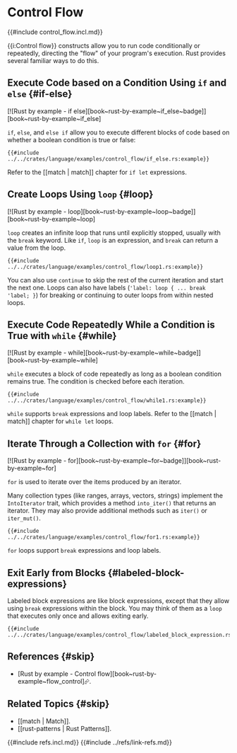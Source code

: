 # Control Flow

{{#include control_flow.incl.md}}

{{i:Control flow}} constructs allow you to run code conditionally or repeatedly, directing the "flow" of your program's execution. Rust provides several familiar ways to do this.

## Execute Code based on a Condition Using `if` and `else` {#if-else}

[![Rust by example - if else][book~rust-by-example~if_else~badge]][book~rust-by-example~if_else]

`if`, `else`, and `else if` allow you to execute different blocks of code based on whether a boolean condition is true or false:

```rust,editable
{{#include ../../crates/language/examples/control_flow/if_else.rs:example}}
```

Refer to the [[match | match]] chapter for `if let` expressions.

## Create Loops Using `loop` {#loop}

[![Rust by example - loop][book~rust-by-example~loop~badge]][book~rust-by-example~loop]

`loop` creates an infinite loop that runs until explicitly stopped, usually with the `break` keyword.
Like `if`, `loop` is an expression, and `break` can return a value from the loop.

```rust,editable
{{#include ../../crates/language/examples/control_flow/loop1.rs:example}}
```

You can also use `continue` to skip the rest of the current iteration and start the next one. Loops can also have labels (`'label: loop { ... break 'label; }`) for breaking or continuing to outer loops from within nested loops.

## Execute Code Repeatedly While a Condition is True with `while` {#while}

[![Rust by example - while][book~rust-by-example~while~badge]][book~rust-by-example~while]

`while` executes a block of code repeatedly as long as a boolean condition remains true.
The condition is checked before each iteration.

```rust,editable
{{#include ../../crates/language/examples/control_flow/while1.rs:example}}
```

`while` supports `break` expressions and loop labels. Refer to the [[match | match]] chapter for `while let` loops.

## Iterate Through a Collection with `for` {#for}

[![Rust by example - for][book~rust-by-example~for~badge]][book~rust-by-example~for]

`for` is used to iterate over the items produced by an iterator.

Many collection types (like ranges, arrays, vectors, strings) implement the `IntoIterator` trait, which provides a method `into_iter()` that returns an iterator. They may also provide additional methods such as `iter()` or `iter_mut()`.

```rust,editable
{{#include ../../crates/language/examples/control_flow/for1.rs:example}}
```

`for` loops support `break` expressions and loop labels.

## Exit Early from Blocks {#labeled-block-expressions}

Labeled block expressions are like block expressions, except that they allow using `break` expressions within the block.
You may think of them as a `loop` that executes only once and allows exiting early.

```rust,editable
{{#include ../../crates/language/examples/control_flow/labeled_block_expression.rs:example}}
```

## References {#skip}

- [Rust by example - Control flow][book~rust-by-example~flow_control]⮳.

## Related Topics {#skip}

- [[match | Match]].
- [[rust-patterns | Rust Patterns]].

{{#include refs.incl.md}}
{{#include ../refs/link-refs.md}}

<div class="hidden">
</div>
